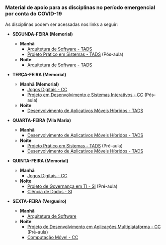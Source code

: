 ### Material de apoio para as disciplinas no período emergencial por conta do COVID-19

As disciplinas podem ser acessadas nos links a seguir:

* **SEGUNDA-FEIRA (Memorial)**
  + **Manhã**
      + [Arquitetura de Software - TADS](https://github.com/EdsonMSouza/arquitetura_de_software_memorial_manha)
      + [Projeto Prático em Sistemas - TADS](https://github.com/EdsonMSouza/projetos_memorial_2_manha_tads) (Pós-aula)  
  + **Noite**
    + [Arquitetura de Software - TADS](https://github.com/EdsonMSouza/arquitetura_de_software_memorial_noite)

* **TERÇA-FEIRA (Memorial)**
  + **Manhã (Memorial)**
    + [Jogos Digitais - CC](https://github.com/EdsonMSouza/jogos_digitais_memorial_manha)
    + [Projeto em Desenvolvimento e Sistemas Interativos - CC](https://github.com/EdsonMSouza/projetos_memorial_3_manha_cc) (Pós-aula)
  + **Noite**
    + [Desenvolvimento de Aplicativos Móveis Híbridos - TADS](https://github.com/EdsonMSouza/mobile_memorial_noite)
  
* **QUARTA-FEIRA (Vila Maria)**
  + **Manhã**
    + [Desenvolvimento de Aplicativos Móveis Híbridos - TADS](https://github.com/EdsonMSouza/mobile_vila_maria_manha)
  + **Noite**
    + [Projeto Prático em Sistemas - TADS](https://github.com/EdsonMSouza/projetos_vila_maria_4_noite) (Pré-aula) 
    + [Desenvolvimento de Aplicativos Móveis Híbridos - TADS](https://github.com/EdsonMSouza/mobile_vila_maria_noite)
  
* **QUINTA-FEIRA (Memorial)**
  + **Manhã**
    + [Jogos Digitais - CC](https://github.com/EdsonMSouza/jogos_digitais_memorial_manha)
  + **Noite**
    + [Projeto de Governança em TI - SI](https://github.com/EdsonMSouza/projetos_memorial_5_noite) (Pré-aula)
    + [Ciência de Dados - SI](https://github.com/EdsonMSouza/ciencia_de_dados_memorial_noite)

* **SEXTA-FEIRA (Vergueiro)**
  + **Manhã**
    + [Arquitetura de Software](https://github.com/EdsonMSouza/arquitetura_de_software_vergueiro_manha)
  + **Noite**
    + [Projeto de Desenvolvimento em Aplicações Multiplataforma - CC](https://github.com/EdsonMSouza/projetos_vergueiro_6_noite) (Pré-aula)
    + [Computação Móvel - CC](https://github.com/EdsonMSouza/mobile_vergueiro_noite)
